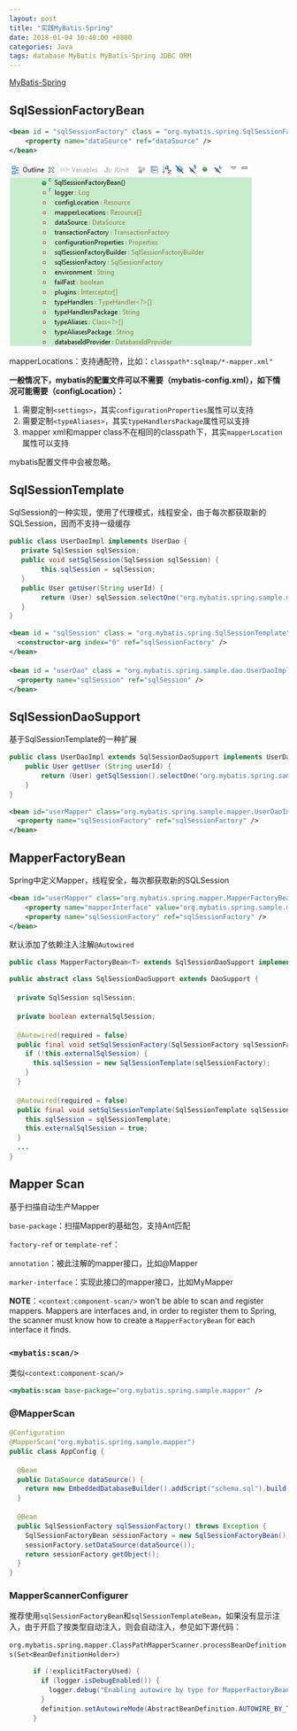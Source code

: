 ```yaml
---
layout: post
title: "实践MyBatis-Spring"
date: 2018-01-04 10:40:00 +0800
categories: Java
tags: database MyBatis MyBatis-Spring JDBC ORM
---
```


[MyBatis-Spring](http://www.mybatis.org/spring/)

## SqlSessionFactoryBean

```xml
<bean id = "sqlSessionFactory" class = "org.mybatis.spring.SqlSessionFactoryBean">
	<property name="dataSource" ref="dataSource" />
</bean>

```

![img](/images/SqlSessionFactoryBean.png)

mapperLocations：支持通配符，比如：`classpath*:sqlmap/*-mapper.xml"`

**一般情况下，mybatis的配置文件可以不需要（mybatis-config.xml），如下情况可能需要（configLocation）：**

1. 需要定制`<settings>`，其实`configurationProperties`属性可以支持
2. 需要定制`<typeAliases>`，其实`typeHandlersPackage`属性可以支持
3. mapper xml和mapper class不在相同的classpath下，其实`mapperLocation`属性可以支持

mybatis配置文件中<environments>会被忽略。

## SqlSessionTemplate

SqlSession的一种实现，使用了代理模式，线程安全，由于每次都获取新的SQLSession，因而不支持一级缓存

```java
public class UserDaoImpl implements UserDao {
   private SqlSession sqlSession;
   public void setSqlSession(SqlSession sqlSession) {
     	this.sqlSession = sqlSession;
   }
   public User getUser(String userId) {
     	return (User) sqlSession.selectOne("org.mybatis.spring.sample.mapper.UserMapper.getUser", userId);
   }
}
```



```xml
<bean id = "sqlSession" class = "org.mybatis.spring.SqlSessionTemplate">
  <constructor-arg index="0" ref="sqlSessionFactory" />
</bean>

<bean id = "userDao" class = "org.mybatis.spring.sample.dao.UserDaoImpl">
  <property name="sqlSession" ref="sqlSession" />
</bean>
```



## SqlSessionDaoSupport

基于SqlSessionTemplate的一种扩展

```java
public class UserDaoImpl extends SqlSessionDaoSupport implements UserDao {
	public User getUser (String userId) {
		return (User) getSqlSession().selectOne("org.mybatis.spring.sample.mapper.UserMapper.getUser",userId);
    }
}
```



```xml
<bean id="userMapper" class="org.mybatis.spring.sample.mapper.UserDaoImpl">
  <property name="sqlSessionFactory" ref="sqlSessionFactory" />
</bean>
```



## MapperFactoryBean

Spring中定义Mapper，线程安全，每次都获取新的SQLSession

```xml
<bean id="userMapper" class="org.mybatis.spring.mapper.MapperFactoryBean">
	<property name="mapperInterface" value="org.mybatis.spring.sample.mapper.UserMapper"/>
  	<property name="sqlSessionFactory" ref="sqlSessionFactory" />
</bean>
```

默认添加了依赖注入注解`@Autowired`

```java
public class MapperFactoryBean<T> extends SqlSessionDaoSupport implements FactoryBean<T>
```

```java
public abstract class SqlSessionDaoSupport extends DaoSupport {

  private SqlSession sqlSession;

  private boolean externalSqlSession;

  @Autowired(required = false)
  public final void setSqlSessionFactory(SqlSessionFactory sqlSessionFactory) {
    if (!this.externalSqlSession) {
      this.sqlSession = new SqlSessionTemplate(sqlSessionFactory);
    }
  }

  @Autowired(required = false)
  public final void setSqlSessionTemplate(SqlSessionTemplate sqlSessionTemplate) {
    this.sqlSession = sqlSessionTemplate;
    this.externalSqlSession = true;
  }
  ...
}
```

## Mapper Scan

基于扫描自动生产Mapper

`base-package`：扫描Mapper的基础包，支持Ant匹配

`factory-ref` or `template-ref`：

`annotation`：被此注解的mapper接口，比如@Mapper

`marker-interface`：实现此接口的mapper接口，比如MyMapper

**NOTE**：`<context:component-scan/>`  won't be able to scan and register mappers. Mappers are interfaces and, in order to register them to Spring, the scanner must know how to create a `MapperFactoryBean` for each interface it finds. 

### `<mybatis:scan/>`

类似`<context:component-scan/>`

```xml
<mybatis:scan base-package="org.mybatis.spring.sample.mapper" />
```

### @MapperScan

```java
@Configuration
@MapperScan("org.mybatis.spring.sample.mapper")
public class AppConfig {

  @Bean
  public DataSource dataSource() {
    return new EmbeddedDatabaseBuilder().addScript("schema.sql").build()
  }

  @Bean
  public SqlSessionFactory sqlSessionFactory() throws Exception {
    SqlSessionFactoryBean sessionFactory = new SqlSessionFactoryBean();
    sessionFactory.setDataSource(dataSource());
    return sessionFactory.getObject();
  }
}
```

### MapperScannerConfigurer

推荐使用`sqlSessionFactoryBean`和`sqlSessionTemplateBean`，如果没有显示注入，由于开启了按类型自动注入，则会自动注入，参见如下源代码：

`org.mybatis.spring.mapper.ClassPathMapperScanner.processBeanDefinitions(Set<BeanDefinitionHolder>)`

```java
      if (!explicitFactoryUsed) {
        if (logger.isDebugEnabled()) {
          logger.debug("Enabling autowire by type for MapperFactoryBean with name '" + holder.getBeanName() + "'.");
        }
        definition.setAutowireMode(AbstractBeanDefinition.AUTOWIRE_BY_TYPE);
      }
```